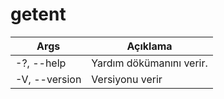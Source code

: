 # getent


| Args | Açıklama |
| -------- | -------- |
| -?, --help | Yardım dökümanını verir. |
| -V, --version | Versiyonu verir |